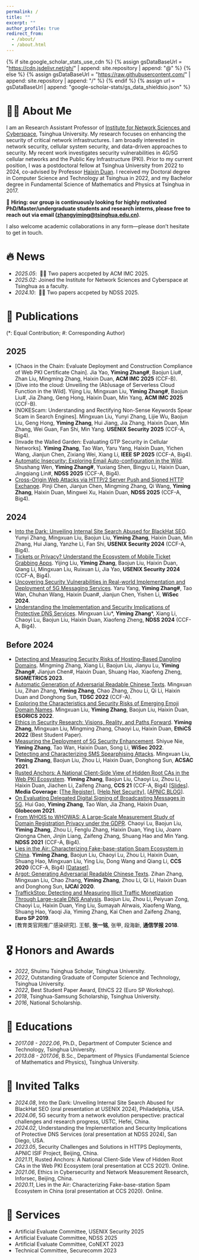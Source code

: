 ```yaml
---
permalink: /
title: ""
excerpt: ""
author_profile: true
redirect_from: 
  - /about/
  - /about.html
---
```


{% if site.google_scholar_stats_use_cdn %}
{% assign gsDataBaseUrl = "https://cdn.jsdelivr.net/gh/" | append: site.repository | append: "@" %}
{% else %}
{% assign gsDataBaseUrl = "https://raw.githubusercontent.com/" | append: site.repository | append: "/" %}
{% endif %}
{% assign url = gsDataBaseUrl | append: "google-scholar-stats/gs_data_shieldsio.json" %}

<span class='anchor' id='about-me'></span>

# 🧑‍💻 About Me

I am an Research Assistant Professor of [Institute for Network Sciences and Cyberspace](https://www.insc.tsinghua.edu.cn), Tsinghua University. My research focuses on enhancing the security of critical network infrastructures. I am broadly interested in network security, cellular system security, and data-driven approaches to security. My recent work investigates security vulnerabilities in 4G/5G cellular networks and the Public Key Infrastructure (PKI). Prior to my current position, I was a postdoctoral fellow at Tsinghua University from 2022 to 2024, co-advised by Professor [Haixin Duan](https://netsec.ccert.edu.cn/people/duanhx/). I received my Doctoral degree in Computer Science and Technology at Tsinghua in 2022, and my Bachelor degree in Fundamental Science of Mathematics and Physics at Tsinghua in 2017.

📣 **Hiring: our group is continuously looking for highly motivated PhD/Master/undergraduate students and research interns, please free to reach out via email (zhangyiming@tsinghua.edu.cn)**. 

I also welcome academic collaborations in any form—please don’t hesitate to get in touch.


# 🔥 News
- *2025.05*: &nbsp;🎉🎉 Two papers accpeted by ACM IMC 2025.
- *2025.02*: Joined the Institute for Network Sciences and Cyberspace at Tsinghua as a faculty. 
- *2024.10*: &nbsp;🎉🎉 Two papers accpeted by NDSS 2025. 

# 📝 Publications 

(*: Equal Contribution; #: Corresponding Author)

## 2025

- [Chaos in the Chain: Evaluate Deployment and Construction Compliance of Web PKI Certificate Chain]. Jia Yao, **Yiming Zhang#**, Baojun Liu#, Zhan Liu, Mingming Zhang, Haixin Duan, **ACM IMC 2025** (CCF-B).
- [Dive into the cloud: Unveiling the (Ab)usage of Serverless Cloud Function in the Wild]. Yijing Liu, Mingxuan Liu, **Yiming Zhang#**, Baojun Liu#, Jia Zhang, Geng Hong, Haixin Duan, Min Yang, **ACM IMC 2025** (CCF-B).
- [NOKEScam: Understanding and Rectifying Non-Sense Keywords Spear Scam in Search Engines]. Mingxuan Liu, Yunyi Zhang, Lijie Wu, Baojun Liu, Geng Hong, **Yiming Zhang**, Hui Jiang, Jia Zhang, Haixin Duan, Min Zhang, Wei Guan, Fan Shi, Min Yang. **USENIX Security 2025** (CCF-A, Big4).
- [Invade the Walled Garden: Evaluating GTP Security in Cellular Networks]. **Yiming Zhang**, Tao Wan, Yaru Yang, Haixin Duan, Yichen Wang, Jianjun Chen, Zixiang Wei, Xiang Li, **IEEE SP 2025**  (CCF-A, Big4).
- [Automatic Insecurity: Exploring Email Auto-configuration in the Wild](files/ndss25-email.pdf). Shushang Wen, **Yiming Zhang#**, Yuxiang Shen, Bingyu Li, Haixin Duan, Jingqiang Lin#, **NDSS 2025** (CCF-A, Big4).
- [Cross-Origin Web Attacks via HTTP/2 Server Push and Signed HTTP Exchange](files/ndss25-http2.pdf). Pinji Chen, Jianjun Chen, Mingming Zhang, Qi Wang, **Yiming Zhang**, Haixin Duan, Mingwei Xu, Haixin Duan, **NDSS 2025** (CCF-A, Big4).

## 2024

- [Into the Dark: Unveiling Internal Site Search Abused for BlackHat SEO](files/usenix24-seo.pdf). Yunyi Zhang, Mingxuan Liu, Baojun Liu, **Yiming Zhang**, Haixin Duan, Min Zhang, Hui Jiang, Yanzhe Li, Fan Shi, **USENIX Security 2024** (CCF-A, Big4).
- [Tickets or Privacy? Understand the Ecosystem of Mobile Ticket Grabbing Apps](files/usenix24-ticket.pdf). Yijing Liu, **Yiming Zhang**, Baojun Liu, Haixin Duan, Qiang Li, Mingxuan Liu, Ruixuan Li, Jia Yao, **USENIX Security 2024** (CCF-A, Big4).
- [Uncovering Security Vulnerabilities in Real-world Implementation and Deployment of 5G Messaging Services](files/wisec24.pdf). Yaru Yang, **Yiming Zhang#**, Tao Wan, Chuhan Wang, Haixin Duan#, Jianjun Chen, Yishen Li, **WiSec 2024**.
- [Understanding the Implementation and Security Implications of Protective DNS Services](files/ndss24.pdf). Mingxuan Liu*, **Yiming Zhang***, Xiang Li, Chaoyi Lu, Baojun Liu, Haixin Duan, Xiaofeng Zheng, **NDSS 2024** (CCF-A, Big4).

## Before 2024

- [Detecting and Measuring Security Risks of Hosting-Based Dangling Domains](files/sigmetrics23.pdf). Mingming Zhang, Xiang Li, Baojun Liu, Jianyu Lu, **Yiming Zhang#**, Jianjun Chen#, Haixin Duan, Shuang Hao, Xiaofeng Zheng, **SIGMETRICS 2023**.
- [Automatic Generation of Adversarial Readable Chinese Texts](files/tdsc22.pdf). Mingxuan Liu, Zihan Zhang, **Yiming Zhang**, Chao Zhang, Zhou Li, Qi Li, Haixin Duan and Donghong Sun, **TDSC 2022** (CCF-A).
- [Exploring the Characteristics and Security Risks of Emerging Emoji Domain Names](files/esorics22.pdf). Mingxuan Liu, **Yiming Zhang**, Baojun Liu, Haixin Duan, **ESORICS 2022**.
- [Ethics in Security Research: Visions, Reality, and Paths Forward](files/ethics22.pdf). **Yiming Zhang**, Mingxuan Liu, Mingming Zhang, Chaoyi Lu, Haixin Duan, **EthiCS 2022** (Best Student Paper).
- [Measuring the Deployment of 5G Security Enhancement](files/wisec22.pdf). Shiyue Nie, **Yiming Zhang**, Tao Wan, Haixin Duan, Song Li, **WiSec 2022**.
- [Detecting and Characterizing SMS Spearphising Attacks](files/acsac21.pdf). Mingxuan Liu, **Yiming Zhang**, Baojun Liu, Zhou Li, Haixin Duan, Donghong Sun, **ACSAC 2021**.
- [Rusted Anchors: A National Client-Side View of Hidden Root CAs in the Web PKI Ecosystem](files/ccs21.pdf). **Yiming Zhang**, Baojun Liu, Chaoyi Lu, Zhou Li, Haixin Duan, Jiachen Li, Zaifeng Zhang, **CCS 21** (CCF-A, Big4) [[Slides](files/CCS-21-20min.pdf)]. **Media Coverage**: [[The Register](https://www.theregister.com/2021/11/19/web_trust_certificates/)], [[Help Net Security](https://www.helpnetsecurity.com/2021/11/19/hidden-root-cas-ecosystem/)], [[APNIC BLOG](https://blog.apnic.net/2022/01/21/investigating-hidden-root-certificates-in-the-wild/)].
- [On Evaluating Delegated Digital Signing of Broadcasting Messages in 5G](files/globecom21.pdf). Hui Gao, **Yiming Zhang**, Tao Wan, Jia Zhang, Haixin Duan, **Globecom 2021**.
- [From WHOIS to WHOWAS: A Large-Scale Measurement Study of Domain Registration Privacy under the GDPR](files/ndss21.pdf). Chaoyi Lu, Baojun Liu, **Yiming Zhang**, Zhou Li, Fenglu Zhang, Haixin Duan, Ying Liu, Joann Qiongna Chen, Jinjin Liang, Zaifeng Zhang, Shuang Hao and Min Yang. **NDSS 2021** (CCF-A, Big4).
- [Lies in the Air: Characterizing Fake-base-station Spam Ecosystem in China](files/ccs20.pdf). **Yiming Zhang**, Baojun Liu, Chaoyi Lu, Zhou Li, Haixin Duan, Shuang Hao, Mingxuan Liu, Ying Liu, Dong Wang and Qiang Li, **CCS 2020** (CCF-A, Big4) [[Dataset](https://github.com/Cypher-Z/FBS_SMS_Dataset)].
- [Argot: Generating Adversarial Readable Chinese Texts](files/ijcai20.pdf). Zihan Zhang, Mingxuan Liu, Chao Zhang, **Yiming Zhang**, Zhou Li, Qi Li, Haixin Duan and Donghong Sun, **IJCAI 2020**.
- [TraffickStop: Detecting and Measuring Illicit Traffic Monetization Through Large-scale DNS Analysis](files/eurosp19.pdf). Baojun Liu, Zhou Li, Peiyuan Zong, Chaoyi Lu, Haixin Duan, Ying Liu, Sumayah Alrwais, Xiaofeng Wang, Shuang Hao, Yaoqi Jia, Yiming Zhang, Kai Chen and Zaifeng Zhang, **Euro SP 2019**.
- [教育类官网推广感染研究]. 王郁, **张一铭**, 张甲, 段海新, **通信学报 2018**.


# 🎖 Honors and Awards
- *2022*, Shuimu Tsinghua Scholar, Tsinghua University. 
- *2022*, Outstanding Graduate of Computer Science and Technology, Tsinghua University.
- *2022*, Best Student Paper Award, EthiCS 22 (Euro SP Workshop).
- *2018*, Tsinghua-Samsung Scholarship, Tsinghua University.
- *2016*, National Scholarship.

# 📖 Educations
- *2017.08 - 2022.06*, Ph.D., Department of Computer Science and Technology, Tsinghua University. 
- *2013.08 - 2017.06*, B.Sc., Department of Physics (Fundamental Science of Mathematics and Physics), Tsinghua University. 

# 💬 Invited Talks
- *2024.08*, Into the Dark: Unveiling Internal Site Search Abused for BlackHat SEO (oral presentation at USENIX 2024), Philadelphia, USA.
- *2024.06*, 5G security from a network evolution perspective: practical challenges and research progress, USTC, Hefei, China.
- *2024.02*, Understanding the Implementation and Security Implications of Protective DNS Services (oral presentation at NDSS 2024), San Diego, USA.
- *2023.05*, Security Challenges and Solutions in HTTPS Deployments, APNIC ISIF Project, Beijing, China.
- *2021.11*, Rusted Anchors: A National Client-Side View of Hidden Root CAs in the Web PKI Ecosystem (oral presentation at CCS 2021). Online.
- *2021.06*, Ethics in Cybersecurity and Network Measurement Research, Inforsec, Beijing, China.
- *2020.11*, Lies in the Air: Characterizing Fake-base-station Spam Ecosystem in China (oral presentation at CCS 2020). Online.

# 📝 Services
- Artificial Evaluate Committee, USENIX Security 2025
- Artificial Evaluate Committee, NDSS 2025
- Artificial Evaluate Committee, CoNEXT 2023
- Technical Committee, Securecomm 2023

